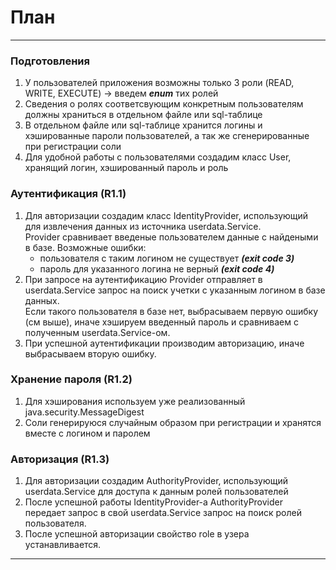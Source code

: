 # План
---
### Подготовления
1. У пользователей приложения возможны только 3 роли (READ, WRITE, EXECUTE) -> введем _**enum**_ тих ролей
2. Сведения о ролях соответсвующим конкретным пользователям должны храниться в отдельном файле или sql-таблице 
3. В отдельном файле или sql-таблице хранится логины и хэшированные пароли пользователей, а так же сгенерированные при регистрации соли
4. Для удобной работы с пользователями создадим класс User, хранящий логин, хэшированный пароль и роль

### Аутентификация (R1.1)
1. Для авторизации создадим класс IdentityProvider, использующий для извлечения данных из источника userdata.Service.  
Provider сравнивает введеные пользователем данные с найдеными в базе. Возможные ошибки:
    * пользователя с таким логином не существует _**(exit code 3)**_
    * пароль для указанного логина не верный  _**(exit code 4)**_
2. При запросе на аутентификацию Provider отправляет в userdata.Service запрос на поиск учетки с указанным логином в базе данных.  
Если такого пользователя в базе нет, выбрасываем первую ошибку (см выше), иначе хэшируем введенный пароль и сравниваем с полученным userdata.Service-ом.
3. При успешной аутентификации производим авторизацию, иначе выбрасываем вторую ошибку.
### Хранение пароля (R1.2)
1. Для хэширования используем уже реализованный java.security.MessageDigest
2. Соли генерируюся случайным образом при регистрации и хранятся вместе с логином и паролем
### Авторизация (R1.3)
1. Для авторизации создадим AuthorityProvider, использующий userdata.Service для доступа к данным ролей пользователей
2. После успешной работы IdentityProvider-а AuthorityProvider передает запрос в свой userdata.Service запрос на поиск ролей пользователя.  
3. После успешной авторизации свойство role в узера устанавливается.
---